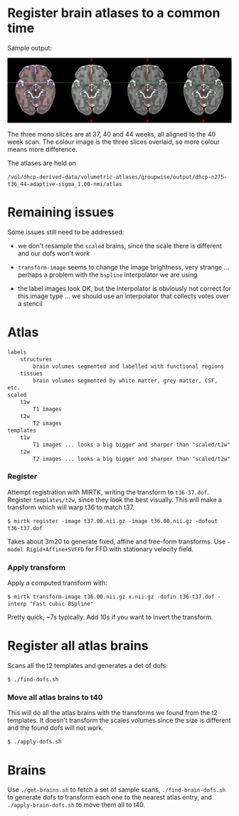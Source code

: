 # Register brain atlases to a common time

Sample output:

![37, 40 and 44 weeks][brains]

[brains]: sample.png

The three mono slices are at 37, 40 and 44 weeks, all aligned to the 40
week scan. The colour image is the three slices overlaid, so more colour
means more difference.

The atlases are held on

    /vol/dhcp-derived-data/volumetric-atlases/groupwise/output/dhcp-n275-t36_44-adaptive-sigma_1.00-nmi/atlas

# Remaining issues

Some issues still need to be addressed:

* we don't resample the `scaled` brains, since the scale there is different
  and our dofs won't work

* `transform-image` seems to change the image brightness, very strange ...
  perhaps a problem with the `bspline` interpolator we are using

* the label images look OK, but the interpolator is obviously not correct for
  this image type ... we should use an interpolator that collects votes over a 
  stencil

# Atlas 

```
labels
    structures
        brain volumes segmented and labelled with functional regions
    tissues
        brain volumes segmented by white matter, grey matter, CSF, etc.
scaled
    t1w
        T1 images
    t2w
        T2 images
templates
    t1w
        T1 images ... looks a big bigger and sharper than "scaled/t1w"
    t2w
        T2 images ... looks a big bigger and sharper than "scaled/t2w"
```

### Register

Attempt registration with MIRTK, writing the transform to
`t36-37.dof`. Register `templates/t2w`, since they look the best
visually. This will make a transform which will warp t36 to match t37.

```
$ mirtk register -image t37.00.nii.gz -image t36.00.nii.gz -dofout t36-t37.dof
```

Takes about 3m20 to generate fixed, affine and free-form transforms. Use
`-model Rigid+Affine+SVFFD` for FFD with stationary velocity field. 

### Apply transform

Apply a computed transform with:

```
$ mirtk transform-image t36.00.nii.gz x.nii.gz -dofin t36-t37.dof -interp "Fast cubic BSpline"
```

Pretty quick, ~7s typically. Add 10s if you want to invert the transform. 

# Register all atlas brains

Scans all the t2 templates and generates a det of dofs:

```
$ ./find-dofs.sh
```

### Move all atlas brains to t40

This will do all the atlas brains with the transforms we found from the t2
templates. It doesn't transform the scales volumes since the size is
different and the found dofs will not work. 

```
$ ./apply-dofs.sh 
```

# Brains

Use `./get-brains.sh` to fetch a set of sample scans, `./find-brain-dofs.sh`
to generate dofs to transform each one to the nearest atlas entry, and
`./apply-brain-dofs.sh` to move them all to t40.


